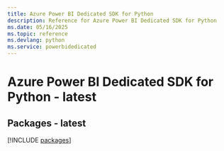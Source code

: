 ```yaml
---
title: Azure Power BI Dedicated SDK for Python
description: Reference for Azure Power BI Dedicated SDK for Python
ms.date: 05/16/2025
ms.topic: reference
ms.devlang: python
ms.service: powerbidedicated
---
```

# Azure Power BI Dedicated SDK for Python - latest
## Packages - latest
[!INCLUDE [packages](power-bi-dedicated-index.md)]